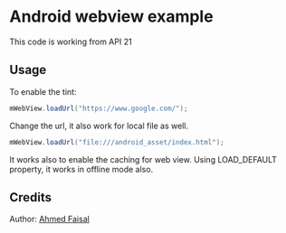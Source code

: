 # Android webview example

This code is working from API 21

Usage
-----

To enable the tint:

```java
mWebView.loadUrl("https://www.google.com/");
```

Change the url, it also work for local file as well.

```java
mWebView.loadUrl("file:///android_asset/index.html");
```

It works also to enable the caching for web view. Using LOAD_DEFAULT property, it works in offline mode also.

Credits
-------

Author: [Ahmed Faisal](https://github.com/afrussel)




